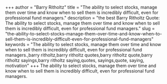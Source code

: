 +++
author = "Barry Ritholtz"
title = "The ability to select stocks, manage them over time and know when to sell them is incredibly difficult, even for professional fund managers."
description = "the best Barry Ritholtz Quote: The ability to select stocks, manage them over time and know when to sell them is incredibly difficult, even for professional fund managers."
slug = "the-ability-to-select-stocks-manage-them-over-time-and-know-when-to-sell-them-is-incredibly-difficult-even-for-professional-fund-managers"
keywords = "The ability to select stocks, manage them over time and know when to sell them is incredibly difficult, even for professional fund managers.,barry ritholtz,barry ritholtz quotes,barry ritholtz quote,barry ritholtz sayings,barry ritholtz saying,quotes, sayings,quote, saying, motivation"
+++
The ability to select stocks, manage them over time and know when to sell them is incredibly difficult, even for professional fund managers.
